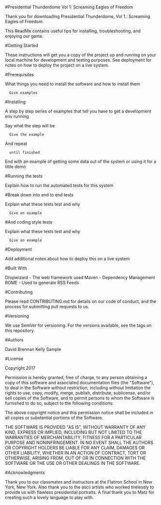 #Presidential Thunderdome Vol 1: Screaming Eagles of Freedom

Thank you for downloading Presidential Thunderdome, Vol 1.: Screaming Eagles of Freedom.

This ReadMe contains useful tips for installing, troubleshooting, and enjoying our game.

#Getting Started

These instructions will get you a copy of the project up and running on your local machine for development and testing purposes. See deployment for notes on how to deploy the project on a live system.

#Prerequisites

What things you need to install the software and how to install them

      Give examples

#Installing

A step by step series of examples that tell you have to get a development env running

Say what the step will be

      Give the example

And repeat

      until finished

End with an example of getting some data out of the system or using it for a little demo

#Running the tests

Explain how to run the automated tests for this system

#Break down into end to end tests

Explain what these tests test and why

      Give an example

#And coding style tests

Explain what these tests test and why

      Give an example

#Deployment

Add additional notes about how to deploy this on a live system

#Built With

Dropwizard - The web framework used
Maven - Dependency Management
ROME - Used to generate RSS Feeds

#Contributing

Please read CONTRIBUTING.md for details on our code of conduct, and the process for submitting pull requests to us.

#Versioning

We use SemVer for versioning. For the versions available, see the tags on this repository.

#Authors

David Brennan
Kelly Sample

#License

Copyright 2017

Permission is hereby granted, free of charge, to any person obtaining a copy of this software and associated documentation files (the "Software"), to deal in the Software without restriction, including without limitation the rights to use, copy, modify, merge, publish, distribute, sublicense, and/or sell copies of the Software, and to permit persons to whom the Software is furnished to do so, subject to the following conditions:

The above copyright notice and this permission notice shall be included in all copies or substantial portions of the Software.

THE SOFTWARE IS PROVIDED "AS IS", WITHOUT WARRANTY OF ANY KIND, EXPRESS OR IMPLIED, INCLUDING BUT NOT LIMITED TO THE WARRANTIES OF MERCHANTABILITY, FITNESS FOR A PARTICULAR PURPOSE AND NONINFRINGEMENT. IN NO EVENT SHALL THE AUTHORS OR COPYRIGHT HOLDERS BE LIABLE FOR ANY CLAIM, DAMAGES OR OTHER LIABILITY, WHETHER IN AN ACTION OF CONTRACT, TORT OR OTHERWISE, ARISING FROM, OUT OF OR IN CONNECTION WITH THE SOFTWARE OR THE USE OR OTHER DEALINGS IN THE SOFTWARE.

#Acknowledgments

Thank you to our classmates and instructors at the Flatiron School in New York, New York. Also thank you to the ascii artists who worked tirelessly to provide us with flawless presidential portraits. A final thank you to Matz for creating such a lovely language to play with.
